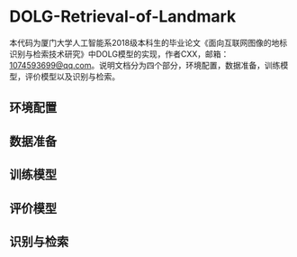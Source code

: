# DOLG-Retrieval-of-Landmark

  本代码为厦门大学人工智能系2018级本科生的毕业论文《面向互联网图像的地标识别与检索技术研究》中DOLG模型的实现，作者CXX，邮箱：1074593699@qq.com。说明文档分为四个部分，环境配置，数据准备，训练模型，评价模型以及识别与检索。

## 环境配置
## 数据准备
## 训练模型
## 评价模型
## 识别与检索

